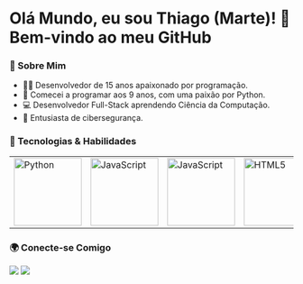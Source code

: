 # Olá Mundo, eu sou Thiago (Marte)! 👋 Bem-vindo ao meu GitHub

### 🌱 Sobre Mim
- 🧑‍💻 Desenvolvedor de 15 anos apaixonado por programação.
- 🚀 Comecei a programar aos 9 anos, com uma paixão por Python.
- 💻 Desenvolvedor Full-Stack aprendendo Ciência da Computação.
- 🔐 Entusiasta de cibersegurança.

### 🔧 Tecnologias & Habilidades
<table>
  <tr>
    <td><img src="https://img.icons8.com/color/2x/python.png" width="120" alt="Python"></td>
    <td><img src="https://img.icons8.com/color/2x/javascript.png" width="120" alt="JavaScript"></td>
    <td><img src="https://img.icons8.com/color/2x/php.png" width="120" alt="JavaScript"></td>
    <td><img src="https://img.icons8.com/color/2x/html-5.png" width="120" alt="HTML5"></td>
    <td><img src="https://img.icons8.com/color/2x/css3.png" width="120" alt="CSS3"></td>    
    <td><img src="https://img.icons8.com/color/2x/bootstrap.png" width="120" alt="Php"></td>
    <td><img src="https://img.icons8.com/color/2x/tailwindcss.png" width="120" alt="Tailwindcss"></td>
  </tr>
</table>



### 🌍 Conecte-se Comigo
<div> 
  <a href="https://www.instagram.com/dev.marte" target="_blank"><img src="https://img.shields.io/badge/-Instagram-%23E4405F?style=for-the-badge&logo=instagram&logoColor=white" target="_blank"></a>
  <a href="mailto:thiagofollen@outlook.com"><img src="https://img.shields.io/badge/-Gmail-%23333?style=for-the-badge&logo=gmail&logoColor=white" target="_blank"></a>
</div>
